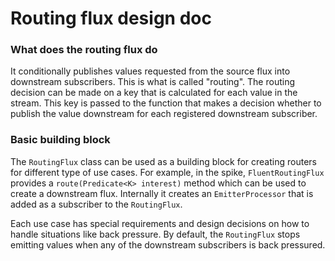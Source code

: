 # Routing flux design doc

### What does the routing flux do

It conditionally publishes values requested from the source flux into downstream subscribers.
This is what is called "routing". The routing decision can be made on a key that is calculated
for each value in the stream. This key is passed to the function that makes a decision whether to publish the 
value downstream for each registered downstream subscriber. 

### Basic building block

The `RoutingFlux` class can be used as a building block for creating routers for different type of use cases.
For example, in the spike, `FluentRoutingFlux` provides a `route(Predicate<K> interest)` method which can be used to create
a downstream flux. Internally it creates an `EmitterProcessor` that is added as a subscriber to the `RoutingFlux`.

Each use case has special requirements and design decisions on how to handle situations like back pressure.
By default, the `RoutingFlux` stops emitting values when any of the downstream subscribers is back pressured.

